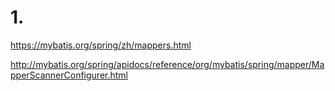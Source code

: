 
# 1.

https://mybatis.org/spring/zh/mappers.html

http://mybatis.org/spring/apidocs/reference/org/mybatis/spring/mapper/MapperScannerConfigurer.html